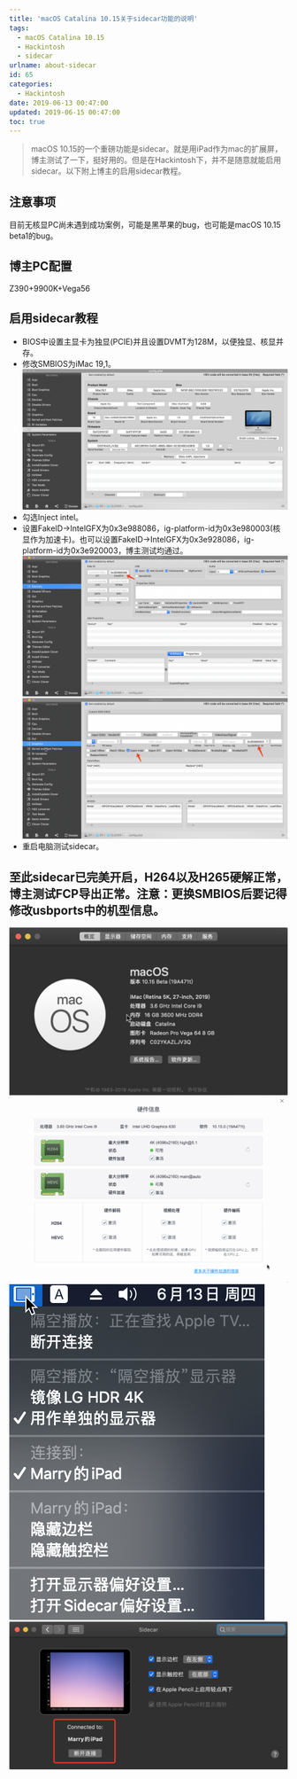 ```yaml
---
title: 'macOS Catalina 10.15关于sidecar功能的说明'
tags:
  - macOS Catalina 10.15
  - Hackintosh
  - sidecar
urlname: about-sidecar
id: 65
categories:
  - Hackintosh
date: 2019-06-13 00:47:00
updated: 2019-06-15 00:47:00
toc: true
---
```


> macOS 10.15的一个重磅功能是sidecar。就是用iPad作为mac的扩展屏，博主测试了一下，挺好用的。但是在Hackintosh下，并不是随意就能启用sidecar。以下附上博主的启用sidecar教程。<!--more-->

## 注意事项
目前无核显PC尚未遇到成功案例，可能是黑苹果的bug，也可能是macOS 10.15 beta1的bug。

## 博主PC配置
Z390+9900K+Vega56

## 启用sidecar教程
* BIOS中设置主显卡为独显(PCIE)并且设置DVMT为128M，以便独显、核显并存。
* 修改SMBIOS为iMac 19,1。
![](/images/sidecar-1.png)
* 勾选Inject intel。
* 设置FakeID->IntelGFX为0x3e988086，ig-platform-id为0x3e980003(核显作为加速卡)。也可以设置FakeID->IntelGFX为0x3e928086，ig-platform-id为0x3e920003，博主测试均通过。
![](/images/sidecar-2.png)
![](/images/sidecar-3.png)
* 重启电脑测试sidecar。

## 至此sidecar已完美开启，H264以及H265硬解正常，博主测试FCP导出正常。注意：更换SMBIOS后要记得修改usbports中的机型信息。
![](/images/sidecar-4.png)
![](/images/sidecar-5.png)
![](/images/sidecar-6.png)
![](/images/sidecar-7.png)